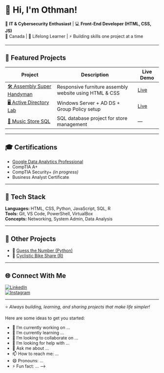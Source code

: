 # 👋 Hi, I'm Othman!

🚀 **IT & Cybersecurity Enthusiast** | 💻 **Front-End Developer (HTML, CSS, JS)**  
📍 Canada | 🧠 Lifelong Learner | ⚡ Building skills one project at a time  

---

## 💼 Featured Projects
| Project | Description | Live Demo |
|----------|--------------|------------|
| [🛠️ Assembly Super Handyman](https://othmanalamoudi1.github.io/Assembly-Super-Handyman/) | Responsive furniture assembly website using HTML & CSS | [Live](https://othmanalamoudi1.github.io/Assembly-Super-Handyman/) |
| [🖥️ Active Directory Lab](#) | Windows Server + AD DS + Group Policy setup | [Live](https://github.com/othmanalamoudi1/ActiveDirectory-User-Creation-Automation) |
| [🎵 Music Store SQL](#) | SQL database project for store management | — |

---

## 🎓 Certifications
- [Google Data Analytics Professional](https://coursera.org/share/3dbe531cf30491d4b85f911659c783d0)
- CompTIA A+  
- CompTIA Security+ *(in progress)*  
- Business Analyst Certificate  

---

## 🧠 Tech Stack
**Languages:** HTML, CSS, Python, JavaScript, SQL, R  
**Tools:** Git, VS Code, PowerShell, VirtualBox  
**Concepts:** Networking, System Admin, Data Analysis  

---

## 🔬 Other Projects
- 🐍 [Guess the Number (Python)](#)  
- 🧮 [Cyclistic Bike Share (R)](#)

---

## 🌐 Connect With Me
[![LinkedIn](https://img.shields.io/badge/LinkedIn-blue?logo=linkedin&logoColor=white)](https://www.linkedin.com/in/othmanalamoudi1)  
[![Instagram](https://img.shields.io/badge/Instagram-%23E4405F?logo=instagram&logoColor=white)](https://www.instagram.com/othmanalamoudi1)

---

⭐ *Always building, learning, and sharing projects that make life simpler!*






























Here are some ideas to get you started:

- 🔭 I’m currently working on ...
- 🌱 I’m currently learning ...
- 👯 I’m looking to collaborate on ...
- 🤔 I’m looking for help with ...
- 💬 Ask me about ...
- 📫 How to reach me: ...
- 😄 Pronouns: ...
- ⚡ Fun fact: ...
-->
